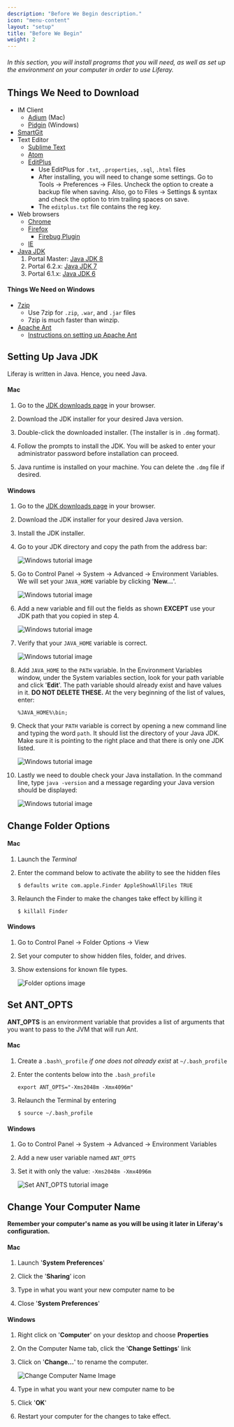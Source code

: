 ```yaml
---
description: "Before We Begin description."
icon: "menu-content"
layout: "setup"
title: "Before We Begin"
weight: 2
---
```



###### In this section, you will install programs that you will need, as well as set up the environment on your computer in order to use Liferay.

<article id="downloads">

## Things We Need to Download

- IM Client
	- [Adium](//adium.im/) (Mac)
	- [Pidgin](//pidgin.im/) (Windows)
- [SmartGit](//www.syntevo.com/smartgit/index.html)
- Text Editor
	- [Sublime Text](http://www.sublimetext.com/)
	- [Atom](https://atom.io/)
	- [EditPlus](http://www.editplus.com/)
		- Use EditPlus for `.txt`, `.properties`, `.sql`, `.html` files
		- After installing, you will need to change some settings. Go to Tools -> Preferences -> Files. Uncheck the option to create a backup file  when saving. Also, go to Files -> Settings & syntax and check the option to trim trailing spaces on save.
		- The `editplus.txt` file contains the reg key.
- Web browsers
	- [Chrome](http://www.google.com/chrome)
	- [Firefox](http://www.mozilla.org/en-US/firefox/new/)
		- [Firebug Plugin](http://getfirebug.com/)
	- [IE](https://support.microsoft.com/en-us/help/17621/internet-explorer-downloads)
- [Java JDK](http://www.oracle.com/technetwork/java/javase/downloads/index.html)
	1. Portal Master: [Java JDK 8](http://www.oracle.com/technetwork/java/javase/downloads/jdk8-downloads-2133151.html#jdk-8u101-oth-JPR)
	2. Portal 6.2.x: [Java JDK 7](http://www.oracle.com/technetwork/java/javase/downloads/jdk7-downloads-1880260.html#jdk-7u79-oth-JPR)
	3. Portal 6.1.x: [Java JDK 6](http://www.oracle.com/technetwork/java/javasebusiness/downloads/java-archive-downloads-javase6-419409.html#jdk-6u45-oth-JPR)

#### Things We Need on Windows

[//]: # (EDITS -- need to add in the 'Instructions on Setting up Apache Ant' since it will be on this site rather than in.liferay.com. For now it links to the home page  -Ben)

- [7zip](http://sourceforge.net/projects/sevenzip/)
	- Use 7zip for `.zip`, `.war`, and `.jar` files
	- 7zip is much faster than winzip.
- [Apache Ant](http://ant.apache.org/)
	- [Instructions on setting up Apache Ant](/)

</article>

<article id="settingUpJDK">


## Setting Up Java JDK

Liferay is written in Java. Hence, you need Java.

#### Mac

1. Go to the [JDK downloads page](http://www.oracle.com/technetwork/java/javase/downloads/index.html) in your browser.

2. Download the JDK installer for your desired Java version.

3. Double-click the downloaded installer.  (The installer is in `.dmg` format).

4. Follow the prompts to install the JDK. You will be asked to enter your administrator password before installation can proceed.

5. Java runtime is installed on your machine.  You can delete the `.dmg` file if desired.

#### Windows

1. Go to the [JDK downloads page](http://www.oracle.com/technetwork/java/javase/downloads/index.html) in your browser.

2. Download the JDK installer for your desired Java version.

3. Install the JDK installer.

4. Go to your JDK directory and copy the path from the address bar:

	![Windows tutorial image](http://in.liferay.com/documents/114255/bf9b0693-faa4-4c61-a121-6059333056c5)

5. Go to Control Panel -> System -> Advanced -> Environment Variables. We will set your `JAVA_HOME` variable by clicking '**New...**'.

	![Windows tutorial image](http://in.liferay.com/documents/114255/28fc4295-2cc1-4db2-b46c-63eda75c7968)

6. Add a new variable and fill out the fields as shown **EXCEPT** use your JDK path that you copied in step 4.

	![Windows tutorial image](http://in.liferay.com/documents/114255/bc66cb5a-802e-4440-9749-06b9ea203f73)

7. Verify that your `JAVA_HOME` variable is correct.

	![Windows tutorial image](http://in.liferay.com/documents/114255/45784a91-31a3-49bd-88b0-1af4ee2fa553)

8. Add `JAVA_HOME` to the `PATH` variable. In the Environment Variables window, under the System variables section, look for your path variable and click '**Edit**'. The path variable should already exist and have values in it. **DO NOT DELETE THESE.** At the very beginning of the list of values, enter:

	```
	%JAVA_HOME%\bin;
	```

9. Check that your `PATH` variable is correct by opening a new command line and typing the word `path`. It should list the directory of your Java JDK. Make sure it is pointing to the right place and that there is only one JDK listed.

	![Windows tutorial image](http://in.liferay.com/documents/114255/cad452fe-521b-4f5f-b378-1280651e4fa8)

10. Lastly we need to double check your Java installation. In the command line, type `java -version` and a message regarding your Java version should be displayed:

	![Windows tutorial image](http://in.liferay.com/documents/114255/e91e0381-0994-4fa1-b20d-34bc2620fca2)

</article>

<article id="changeFolderOptions">

## Change Folder Options

#### Mac

1. Launch the _Terminal_

2. Enter the command below to activate the ability to see the hidden files

	```
	$ defaults write com.apple.Finder AppleShowAllFiles TRUE
	```

3. Relaunch the Finder to make the changes take effect by killing it

	```
	$ killall Finder
	```

#### Windows

1. Go to Control Panel -> Folder Options -> View

2. Set your computer to show hidden files, folder, and drives.

3. Show extensions for known file types.

	![Folder options image](http://in.liferay.com/documents/114255/38dde78b-5a20-4350-aa99-bad181021bab)

</article>

<article id="setAntOpts">

## Set ANT_OPTS

**ANT_OPTS** is an environment variable that provides a list of arguments that you want to pass to the JVM that will run Ant.

#### Mac

1. Create a `.bash\_profile` _if one does not already exist_ at `~/.bash_profile`

2. Enter the contents below into the `.bash_profile`

	```
	export ANT_OPTS="-Xms2048m -Xmx4096m"
	```

3. Relaunch the Terminal by entering

	```
	$ source ~/.bash_profile
	```

#### Windows

1. Go to Control Panel -> System -> Advanced -> Environment Variables

2. Add a new user variable named `ANT_OPTS`

3. Set it with only the value: `-Xms2048m -Xmx4096m`

	![Set ANT_OPTS tutorial image](http://in.liferay.com/documents/114255/0d3cf0c8-4d12-4b3d-b7d1-09481d535773)

</article>

<article id="changeComputerName">

## Change Your Computer Name

**Remember your computer's name as you will be using it later in Liferay's configuration.**

#### Mac

1. Launch '**System Preferences**'

2. Click the '**Sharing**' icon

3. Type in what you want your new computer name to be

4. Close '**System Preferences**'

#### Windows

1. Right click on '**Computer**' on your desktop and choose **Properties**

2. On the Computer Name tab, click the '**Change Settings**' link

3. Click on '**Change...**' to rename the computer.

	![Change Computer Name Image](http://in.liferay.com/documents/114255/034054a8-9587-4098-8a56-f6028659a582)

4. Type in what you want your new computer name to be

5. Click '**OK**'

6. Restart your computer for the changes to take effect.

</article>
